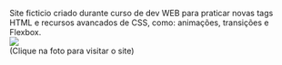 Site ficticio criado durante curso de dev WEB para praticar novas tags HTML e recursos avancados de CSS, como: animações, transições e Flexbox.<br/>
[![](https://werlencardoso.files.wordpress.com/2020/08/museu.jpg?w=500)](http://werlencardoso.epizy.com/Museu-Nacional/)<br/>
(Clique na foto para visitar o site)
